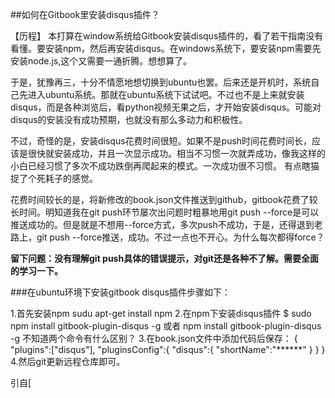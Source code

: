 ##如何在Gitbook里安装disqus插件？

【历程】
本打算在window系统给Gitbook安装disqus插件的，看了若干指南没有看懂。要安装npm，然后再安装disqus。在windows系统下，要安装npm需要先安装node.js,这个又需要一通折腾。想想算了。

于是，犹豫再三，十分不情愿地想切换到ubuntu也罢。后来还是开机时，系统自己先进入ubuntu系统。那就在ubuntu系统下试试吧。不过也不是上来就安装disqus，而是各种浏览后，看python视频无果之后，才开始安装disqus。可能对disqus的安装没有成功预期，也就没有那么多动力和积极性。

不过，奇怪的是，安装disqus花费时间很短。如果不是push时间花费时间长，应该是很快就安装成功，并且一次显示成功。相当不习惯一次就弄成功，像我这样的小白已经习惯了多次不成功跌倒再爬起来的模式。一次成功很不习惯。
有点瞎猫捉了个死耗子的感觉。

花费时间较长的是，将新修改的book.json文件推送到github，gitbook花费了较长时间。明知道我在git push环节屡次出问题时粗暴地用git push --force是可以推送成功的。但是就是不想用--force方式，多次push不成功，于是，还得退到老路上，git push --force推送，成功。不过一点也不开心。为什么每次都得force？

**留下问题：没有理解git push具体的错误提示，对git还是各种不了解。需要全面的学习一下。**

###在ubuntu环境下安装gitbook disqus插件步骤如下：

1.首先安装npm
  sudu apt-get install npm
2.在npm下安装disqus插件
 $ sudo npm install gitbook-plugin-disqus -g
或者 npm install gitbook-plugin-disqus -g
   不知道两个命令有什么区别？
3.在book.json文件中添加代码后保存：
   {
        "plugins":["disqus"],
        "pluginsConfig":{
                "disqus":{
                   "shortName":"******"
                       }
                      }
   }
4.然后git更新远程仓库即可。

引自[
